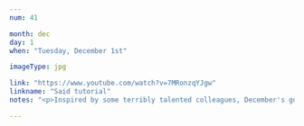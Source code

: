 ```yaml
---
num: 41

month: dec
day: 1
when: "Tuesday, December 1st"

imageType: jpg

link: "https://www.youtube.com/watch?v=7MRonzqYJgw"
linkname: "Said tutorial"
notes: "<p>Inspired by some terribly talented colleagues, December's gonna be a Blender month. From a tutorial by Grant Abbitt.</p>"

---
```


